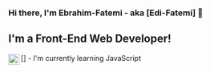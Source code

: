 ### Hi there, I'm Ebrahim-Fatemi - aka [Edi-Fatemi] 🙂

## I'm a Front-End Web Developer!

[<img align="left" alt="learning" width="22px" src="https://play-lh.googleusercontent.com/KJQm72EUuAuLaMRdDGzlz5tmtNOxxwD90J5I2uIIMVttgZbK2fK8768TXlBGHNDNpAQ" />] - I'm currently learning JavaScript
